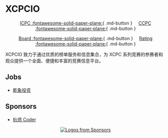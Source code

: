 # XCPCIO

<center>

[ICPC :fontawesome-solid-paper-plane:](/info/icpc/){ .md-button }
&nbsp; &nbsp;
[CCPC :fontawesome-solid-paper-plane:](/info/ccpc/){ .md-button }

[Board :fontawesome-solid-paper-plane:][board]{ .md-button }
&nbsp; &nbsp;
[Rating :fontawesome-solid-paper-plane:][rating]{ .md-button }

</center>

XCPCIO 致力于通过优质的榜单服务和信息集合，为 XCPC 系列竞赛的参赛者和观众提供一个全面、便捷和丰富的竞赛信息平台。

## Jobs

* [乾象投资](/info/jobs/metabit-trading/)

## Sponsors

* [杭师 Coder](/info/sponsors/hznu-coder/)

<p align="center">
  <a href="https://github.com/sponsors/Dup4">
    <img src='https://sponsor.dup4.com/' alt="Logos from Sponsors" />
  </a>
</p>

[board]: https://board.xcpcio.com
[rating]: https://board.xcpcio.com/rating
